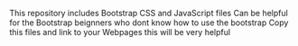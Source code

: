This repository includes Bootstrap CSS and JavaScript files
Can be helpful for the Bootstrap beignners who dont know how to use the bootstrap
Copy this files and link to your Webpages this will be very helpful
